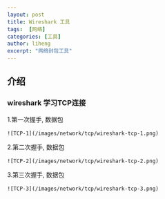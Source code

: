 ```yaml
---
layout: post
title: Wireshark 工具
tags:  [网络]
categories: [工具]
author: liheng
excerpt: "网络封包工具"
---
```


## 介绍

### wireshark 学习TCP连接

1.第一次握手, 数据包

    ![TCP-1](/images/network/tcp/wireshark-tcp-1.png)


2.第二次握手, 数据包

    ![TCP-2](/images/network/tcp/wireshark-tcp-2.png)


3.第三次握手, 数据包

    ![TCP-3](/images/network/tcp/wireshark-tcp-3.png)

